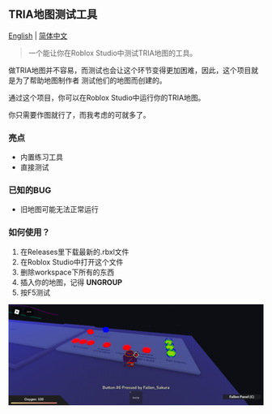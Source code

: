 
## TRIA地图测试工具

<a href="./README.md">English</a> | <u>简体中文</u>

> 一个能让你在Roblox Studio中测试TRIA地图的工具。

做TRIA地图并不容易，而测试也会让这个环节变得更加困难，因此，这个项目就是为了帮助地图制作者 测试他们的地图而创建的。

通过这个项目，你可以在Roblox Studio中运行你的TRIA地图。

你只需要作图就行了，而我考虑的可就多了。

### 亮点

- 内置练习工具
- 直接测试

### 已知的BUG

- 旧地图可能无法正常运行

### 如何使用？

1. 在Releases里下载最新的.rbxl文件
2. 在Roblox Studio中打开这个文件
3. 删除workspace下所有的东西
4. 插入你的地图，记得 **UNGROUP**
5. 按F5测试

![Preview](docs/Preview_TRIA_Runner2.png)